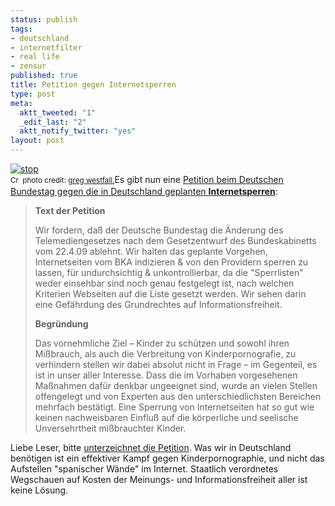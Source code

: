 ```yaml
--- 
status: publish
tags: 
- deutschland
- internetfilter
- real life
- zensur
published: true
title: Petition gegen Internetsperren
type: post
meta: 
  aktt_tweeted: "1"
  _edit_last: "2"
  aktt_notify_twitter: "yes"
layout: post
---
```

<span class="alignright"><a href="http://www.flickr.com/photos/37129284@N02/3484243621/" title="stop" target="_blank"><img src="http://farm4.static.flickr.com/3647/3484243621_88bc8abdc4_m.jpg" alt="stop" border="0" /></a><br /><small><a href="http://creativecommons.org/licenses/by/2.0/" title="Attribution License" target="_blank"><img src="http://fredericiana.com/wp-content/plugins/photo-dropper/images/cc.png" alt="Creative Commons License" border="0" width="16" height="16" align="absmiddle" /></a> photo credit: <a href="http://www.flickr.com/photos/37129284@N02/3484243621/" title="greg westfall." target="_blank">greg westfall.</a></small></span>Es gibt nun eine <a href="https://epetitionen.bundestag.de/index.php?action=petition;sa=details;petition=3860">Petition beim Deutschen Bundestag gegen die in Deutschland geplanten <strong>Internetsperren</strong></a>:

<blockquote>
<strong>Text der Petition</strong>

Wir fordern, daß der Deutsche Bundestag die Änderung des Telemediengesetzes nach dem Gesetzentwurf des Bundeskabinetts vom 22.4.09 ablehnt. Wir halten das geplante Vorgehen, Internetseiten vom BKA indizieren & von den Providern sperren zu lassen, für undurchsichtig & unkontrollierbar, da die "Sperrlisten" weder einsehbar sind noch genau festgelegt ist, nach welchen Kriterien Webseiten auf die Liste gesetzt werden. Wir sehen darin eine Gefährdung des Grundrechtes auf Informationsfreiheit.

<strong>Begründung</strong>

Das vornehmliche Ziel – Kinder zu schützen und sowohl ihren Mißbrauch, als auch die Verbreitung von Kinderpornografie, zu verhindern stellen wir dabei absolut nicht in Frage – im Gegenteil, es ist in unser aller Interesse. Dass die im Vorhaben vorgesehenen Maßnahmen dafür denkbar ungeeignet sind, wurde an vielen Stellen offengelegt und von Experten aus den unterschiedlichsten Bereichen mehrfach bestätigt. Eine Sperrung von Internetseiten hat so gut wie keinen nachweisbaren Einfluß auf die körperliche und seelische Unversehrtheit mißbrauchter Kinder.
</blockquote>

Liebe Leser, bitte <a href="https://epetitionen.bundestag.de/index.php?action=petition;sa=details;petition=3860">unterzeichnet die Petition</a>. Was wir in Deutschland benötigen ist ein effektiver Kampf gegen Kinderpornographie, und nicht das Aufstellen "spanischer Wände" im Internet. Staatlich verordnetes Wegschauen auf Kosten der Meinungs- und Informationsfreiheit aller ist keine Lösung.
